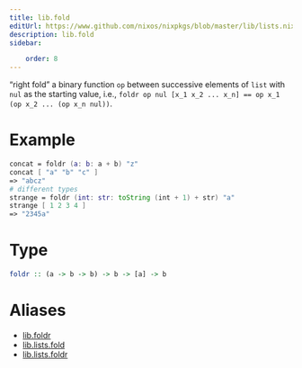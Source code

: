 ```yaml
---
title: lib.fold
editUrl: https://www.github.com/nixos/nixpkgs/blob/master/lib/lists.nix#L77C11
description: lib.fold
sidebar:

    order: 8
---
```


“right fold” a binary function `op` between successive elements of
`list` with `nul` as the starting value, i.e.,
`foldr op nul [x_1 x_2 ... x_n] == op x_1 (op x_2 ... (op x_n nul))`.

# Example

```nix
concat = foldr (a: b: a + b) "z"
concat [ "a" "b" "c" ]
=> "abcz"
# different types
strange = foldr (int: str: toString (int + 1) + str) "a"
strange [ 1 2 3 4 ]
=> "2345a"
```

# Type

```haskell
foldr :: (a -> b -> b) -> b -> [a] -> b
```


# Aliases

- [lib.foldr](reference/lib/lib-foldr)
- [lib.lists.fold](reference/lib/lists/lib-lists-fold)
- [lib.lists.foldr](reference/lib/lists/lib-lists-foldr)


